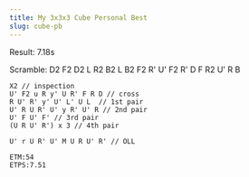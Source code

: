 ```yaml
---
title: My 3x3x3 Cube Personal Best
slug: cube-pb
---
```



Result: 7.18s

Scramble: D2 F2 D2 L R2 B2 L B2 F2 R' U' F2 R' D F R2 U' R B

```
X2 // inspection
U' F2 u R y' U R' F R D // cross
R U' R' y' U' L' U L  // 1st pair
U' R U R' U' y R' U' R // 2nd pair
U' F U' F' // 3rd pair
(U R U' R') x 3 // 4th pair

U' r U R' U' M U R U' R' // OLL

ETM:54
ETPS:7.51
```